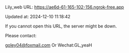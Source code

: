 Lily_web URL: https://ae6d-61-165-102-156.ngrok-free.app

Updated at: 2024-12-10 11:18:42

If you cannot open this URL, the server might be down.

Please contact: 

goley04@foxmail.com Or Wechat:GL_yeaH